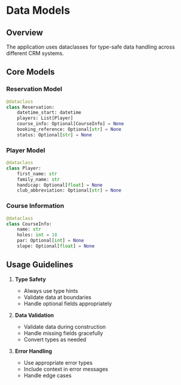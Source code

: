 # Data Models

## Overview

The application uses dataclasses for type-safe data handling across different CRM systems.

## Core Models

### Reservation Model

```python
@dataclass
class Reservation:
    datetime_start: datetime
    players: List[Player]
    course_info: Optional[CourseInfo] = None
    booking_reference: Optional[str] = None
    status: Optional[str] = None
```

### Player Model

```python
@dataclass
class Player:
    first_name: str
    family_name: str
    handicap: Optional[float] = None
    club_abbreviation: Optional[str] = None
```

### Course Information

```python
@dataclass
class CourseInfo:
    name: str
    holes: int = 18
    par: Optional[int] = None
    slope: Optional[float] = None
```

## Usage Guidelines

1. **Type Safety**
   - Always use type hints
   - Validate data at boundaries
   - Handle optional fields appropriately

2. **Data Validation**
   - Validate data during construction
   - Handle missing fields gracefully
   - Convert types as needed

3. **Error Handling**
   - Use appropriate error types
   - Include context in error messages
   - Handle edge cases 